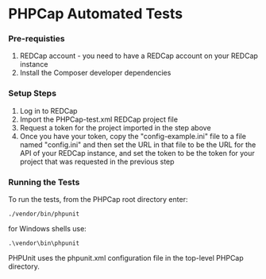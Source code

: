 PHPCap Automated Tests
=====================================

### Pre-requisties
1. REDCap account - you need to have a REDCap account on your REDCap instance
2. Install the Composer developer dependencies


### Setup Steps
1. Log in to REDCap
2. Import the PHPCap-test.xml REDCap project file
3. Request a token for the project imported in the step above
4. Once you have your token, copy the "config-example.ini" file to a file
   named "config.ini" and then set the URL in that file to be the
   URL for the API of your REDCap instance, and set the token to be
   the token for your project that was requested in the previous step
   
### Running the Tests
To run the tests, from the PHPCap root directory enter:
    
    ./vendor/bin/phpunit
    
for Windows shells use:

    .\vendor\bin\phpunit
    
PHPUnit uses the phpunit.xml configuration file in the top-level PHPCap directory.